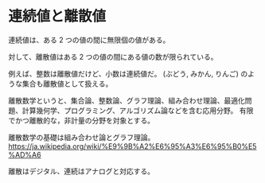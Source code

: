 # 連続値と離散値

連続値は、ある 2 つの値の間に無限個の値がある。

対して、離散値はある 2 つの値の間にある値の数が限られている。

例えば、整数は離散値だけど、小数は連続値だ。
(ぶどう, みかん, りんご) のような集合も離散値として扱える。

離散数学というと、集合論、整数論、グラフ理論、組み合わせ理論、最適化問題、計算幾何学、プログラミング、アルゴリズム論などを含む応用分野。
有限でかつ離散的な，非計量の分野を対象とする。

離散数学の基礎は組み合わせ論とグラフ理論。
https://ja.wikipedia.org/wiki/%E9%9B%A2%E6%95%A3%E6%95%B0%E5%AD%A6

離散はデジタル、連続はアナログと対応する。
